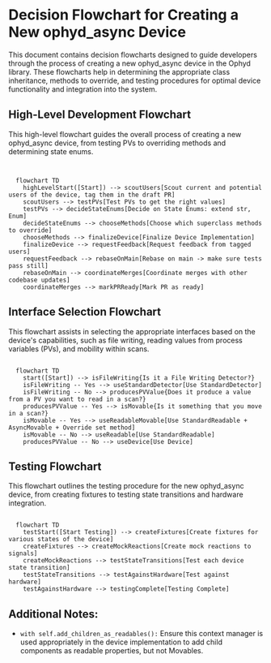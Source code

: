 # Decision Flowchart for Creating a New ophyd_async Device

This document contains decision flowcharts designed to guide developers through the process of creating a new ophyd_async device in the Ophyd library. These flowcharts help in determining the appropriate class inheritance, methods to override, and testing procedures for optimal device functionality and integration into the system.

## High-Level Development Flowchart

This high-level flowchart guides the overall process of creating a new ophyd_async device, from testing PVs to overriding methods and determining state enums.

```{mermaid}


  flowchart TD
    highLevelStart([Start]) --> scoutUsers[Scout current and potential users of the device, tag them in the draft PR]
    scoutUsers --> testPVs[Test PVs to get the right values]
    testPVs --> decideStateEnums[Decide on State Enums: extend str, Enum]
    decideStateEnums --> chooseMethods[Choose which superclass methods to override]
    chooseMethods --> finalizeDevice[Finalize Device Implementation]
    finalizeDevice --> requestFeedback[Request feedback from tagged users]
    requestFeedback --> rebaseOnMain[Rebase on main -> make sure tests pass still]
    rebaseOnMain --> coordinateMerges[Coordinate merges with other codebase updates]
    coordinateMerges --> markPRReady[Mark PR as ready]

```

## Interface Selection Flowchart

This flowchart assists in selecting the appropriate interfaces based on the device's capabilities, such as file writing, reading values from process variables (PVs), and mobility within scans.

```{mermaid}

  flowchart TD
    start([Start]) --> isFileWriting{Is it a File Writing Detector?}
    isFileWriting -- Yes --> useStandardDetector[Use StandardDetector]
    isFileWriting -- No --> producesPVValue{Does it produce a value from a PV you want to read in a scan?}
    producesPVValue -- Yes --> isMovable{Is it something that you move in a scan?}
    isMovable -- Yes --> useReadableMovable[Use StandardReadable + AsyncMovable + Override set method]
    isMovable -- No --> useReadable[Use StandardReadable]
    producesPVValue -- No --> useDevice[Use Device]
```

## Testing Flowchart

This flowchart outlines the testing procedure for the new ophyd_async device, from creating fixtures to testing state transitions and hardware integration.

```{mermaid}

  flowchart TD
    testStart([Start Testing]) --> createFixtures[Create fixtures for various states of the device]
    createFixtures --> createMockReactions[Create mock reactions to signals]
    createMockReactions --> testStateTransitions[Test each device state transition]
    testStateTransitions --> testAgainstHardware[Test against hardware]
    testAgainstHardware --> testingComplete[Testing Complete]

```

## Additional Notes:

  - `with self.add_children_as_readables():` Ensure this context manager is used appropriately in the device implementation to add child components as readable properties, but not Movables.

    
